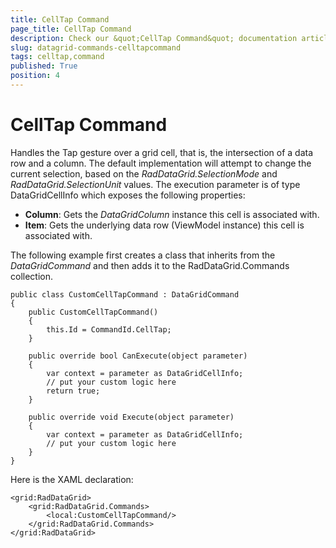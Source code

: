 ```yaml
---
title: CellTap Command
page_title: CellTap Command
description: Check our &quot;CellTap Command&quot; documentation article for RadDataGrid for UWP control.
slug: datagrid-commands-celltapcommand
tags: celltap,command
published: True
position: 4
---
```


# CellTap Command

Handles the Tap gesture over a grid cell, that is, the intersection of a data row and a column.
The default implementation will attempt to change the current selection,
based on the *RadDataGrid.SelectionMode* and *RadDataGrid.SelectionUnit* values.
The execution parameter is of type DataGridCellInfo which exposes the following properties:

* **Column**: Gets the *DataGridColumn* instance this cell is associated with.
* **Item**: Gets the underlying data row (ViewModel instance) this cell is associated with.

The following example first creates a class that inherits from the *DataGridCommand* and then adds it to the RadDataGrid.Commands collection.

	public class CustomCellTapCommand : DataGridCommand
	{
	    public CustomCellTapCommand()
	    {
	        this.Id = CommandId.CellTap;
	    }
	
	    public override bool CanExecute(object parameter)
	    {
	        var context = parameter as DataGridCellInfo;
	        // put your custom logic here
	        return true;
	    }
	
	    public override void Execute(object parameter)
	    {
	        var context = parameter as DataGridCellInfo;
	        // put your custom logic here               
	    }
	}

Here is the XAML declaration:

	<grid:RadDataGrid>
	    <grid:RadDataGrid.Commands>
	        <local:CustomCellTapCommand/>
	    </grid:RadDataGrid.Commands>
	</grid:RadDataGrid>
